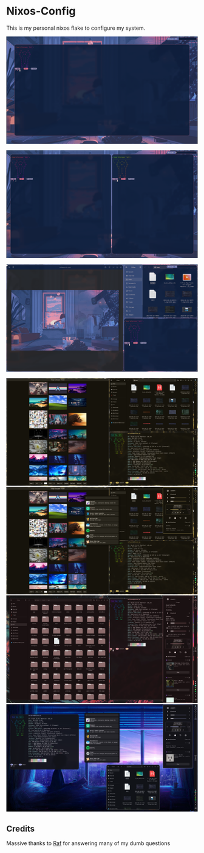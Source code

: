 # Nixos-Config

This is my personal nixos flake to configure my system.

![screenshot1](assets/screenshots/foot.png)

![screenshot2](assets/screenshots/feet.png)

![screenshot3](assets/screenshots/full.png)

![screenshot2](./assets/screenshots/screenshot3.png)
![screenshot5](./assets/screenshots/screenshot6.png)
![screenshot3](./assets/screenshots/screenshot4.png)
![screenshot4](./assets/screenshots/screenshot5.png)

## Credits
Massive thanks to [Raf](https://github.com/notashelf) for answering many of my dumb questions
